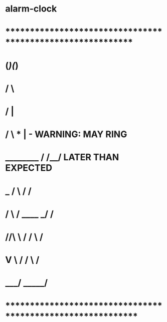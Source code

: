 # alarm-clock
# **********************************************************
#                             (_)(_)
#                             /     \
#                            /       |
#                           /   \  * | - WARNING: MAY RING
#             ________     /    /\__/   LATER THAN EXPECTED
#     _      /        \   /    /
#    / \    /  ____    \_/    /
#   //\ \  /  /    \         /
#   V  \ \/  /      \       /
#       \___/        \_____/
# ***********************************************************
